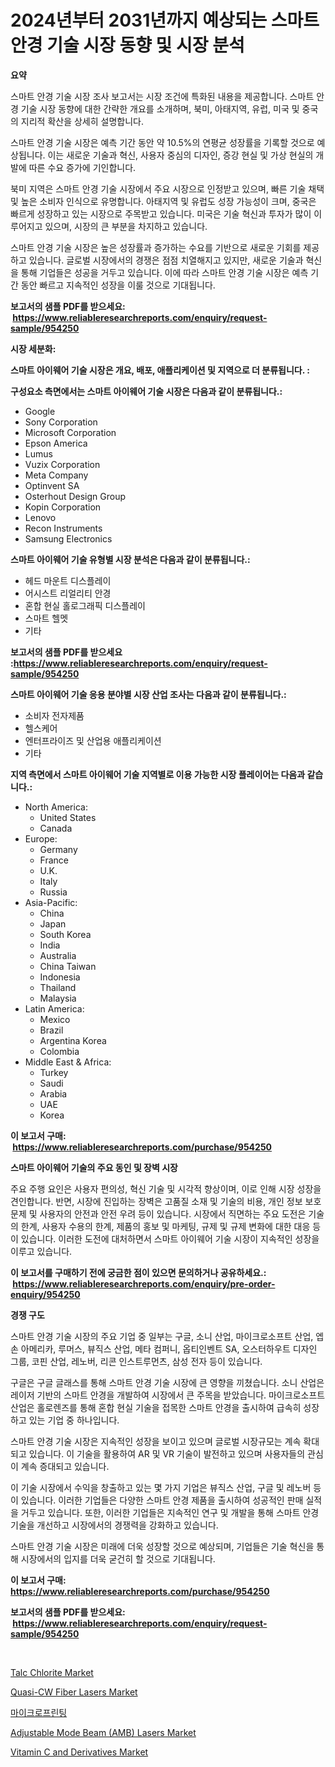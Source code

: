 <p><h1>2024년부터 2031년까지 예상되는 스마트 안경 기술 시장 동향 및 시장 분석</h1></p><p><strong>요약</strong></p>
<p><p>스마트 안경 기술 시장 조사 보고서는 시장 조건에 특화된 내용을 제공합니다. 스마트 안경 기술 시장 동향에 대한 간략한 개요를 소개하며, 북미, 아태지역, 유럽, 미국 및 중국의 지리적 확산을 상세히 설명합니다. </p><p>스마트 안경 기술 시장은 예측 기간 동안 약 10.5%의 연평균 성장률을 기록할 것으로 예상됩니다. 이는 새로운 기술과 혁신, 사용자 중심의 디자인, 증강 현실 및 가상 현실의 개발에 따른 수요 증가에 기인합니다. </p><p>북미 지역은 스마트 안경 기술 시장에서 주요 시장으로 인정받고 있으며, 빠른 기술 채택 및 높은 소비자 인식으로 유명합니다. 아태지역 및 유럽도 성장 가능성이 크며, 중국은 빠르게 성장하고 있는 시장으로 주목받고 있습니다. 미국은 기술 혁신과 투자가 많이 이루어지고 있으며, 시장의 큰 부분을 차지하고 있습니다. </p><p>스마트 안경 기술 시장은 높은 성장률과 증가하는 수요를 기반으로 새로운 기회를 제공하고 있습니다. 글로벌 시장에서의 경쟁은 점점 치열해지고 있지만, 새로운 기술과 혁신을 통해 기업들은 성공을 거두고 있습니다. 이에 따라 스마트 안경 기술 시장은 예측 기간 동안 빠르고 지속적인 성장을 이룰 것으로 기대됩니다.</p></p>
<p><strong>보고서의 샘플 PDF를 받으세요: &nbsp;<a href="https://www.reliableresearchreports.com/enquiry/request-sample/954250">https://www.reliableresearchreports.com/enquiry/request-sample/954250</a></strong></p>
<p><strong>시장 세분화:</strong></p>
<p><strong> 스마트 아이웨어 기술 시장은 개요, 배포, 애플리케이션 및 지역으로 더 분류됩니다. :</strong></p>
<p><strong>구성요소 측면에서는 스마트 아이웨어 기술 시장은 다음과 같이 분류됩니다.:</strong></p>
<p><ul><li>Google</li><li>Sony Corporation</li><li>Microsoft Corporation</li><li>Epson America</li><li>Lumus</li><li>Vuzix Corporation</li><li>Meta Company</li><li>Optinvent SA</li><li>Osterhout Design Group</li><li>Kopin Corporation</li><li>Lenovo</li><li>Recon Instruments</li><li>Samsung Electronics</li></ul></p>
<p><strong> 스마트 아이웨어 기술 유형별 시장 분석은 다음과 같이 분류됩니다.:</strong></p>
<p><ul><li>헤드 마운트 디스플레이</li><li>어시스트 리얼리티 안경</li><li>혼합 현실 홀로그래픽 디스플레이</li><li>스마트 헬멧</li><li>기타</li></ul></p>
<p><strong>보고서의 샘플 PDF를 받으세요 :<a href="https://www.reliableresearchreports.com/enquiry/request-sample/954250">https://www.reliableresearchreports.com/enquiry/request-sample/954250</a></strong></p>
<p><strong> 스마트 아이웨어 기술 응용 분야별 시장 산업 조사는 다음과 같이 분류됩니다.:</strong></p>
<p><ul><li>소비자 전자제품</li><li>헬스케어</li><li>엔터프라이즈 및 산업용 애플리케이션</li><li>기타</li></ul></p>
<p><strong>지역 측면에서 스마트 아이웨어 기술 지역별로 이용 가능한 시장 플레이어는 다음과 같습니다.:</strong></p>
<p><ul>
    <li>
        North America:
        <ul>
            <li>United States</li>
            <li>Canada</li>
        </ul>
    </li>
    <li>
        Europe:
        <ul>
            <li>Germany</li>
            <li>France</li>
            <li>U.K.</li>
            <li>Italy</li>
            <li>Russia</li>
        </ul>
    </li>
    <li>
        Asia-Pacific:
        <ul>
            <li>China</li>
            <li>Japan</li>
            <li>South Korea</li>
            <li>India</li>
            <li>Australia</li>
            <li>China Taiwan</li>
            <li>Indonesia</li>
            <li>Thailand</li>
            <li>Malaysia</li>
        </ul>
    </li>
    <li>
        Latin America:
        <ul>
            <li>Mexico</li>
            <li>Brazil</li>
            <li>Argentina Korea</li>
            <li>Colombia</li>
        </ul>
    </li>
    <li>
        Middle East & Africa:
        <ul>
            <li>Turkey</li>
            <li>Saudi</li>
            <li>Arabia</li>
            <li>UAE</li>
            <li>Korea</li>
        </ul>
    </li>
    </ul></p>
<p><strong>이 보고서 구매: &nbsp;<a href="https://www.reliableresearchreports.com/purchase/954250">https://www.reliableresearchreports.com/purchase/954250</a></strong></p>
<p><strong>스마트 아이웨어 기술의 주요 동인 및 장벽 시장</strong></p>
<p><p>주요 주행 요인은 사용자 편의성, 혁신 기술 및 시각적 향상이며, 이로 인해 시장 성장을 견인합니다. 반면, 시장에 진입하는 장벽은 고품질 소재 및 기술의 비용, 개인 정보 보호 문제 및 사용자의 안전과 안전 우려 등이 있습니다. 시장에서 직면하는 주요 도전은 기술의 한계, 사용자 수용의 한계, 제품의 홍보 및 마케팅, 규제 및 규제 변화에 대한 대응 등이 있습니다. 이러한 도전에 대처하면서 스마트 아이웨어 기술 시장이 지속적인 성장을 이루고 있습니다.</p></p>
<p><strong>이 보고서를 구매하기 전에 궁금한 점이 있으면 문의하거나 공유하세요.: &nbsp;<a href="https://www.reliableresearchreports.com/enquiry/pre-order-enquiry/954250">https://www.reliableresearchreports.com/enquiry/pre-order-enquiry/954250</a></strong></p>
<p><strong>경쟁 구도</strong></p>
<p><p>스마트 안경 기술 시장의 주요 기업 중 일부는 구글, 소니 산업, 마이크로소프트 산업, 엡손 아메리카, 루머스, 뷰직스 산업, 메타 컴퍼니, 옵티인벤트 SA, 오스터하우트 디자인 그룹, 코핀 산업, 레노버, 리콘 인스트루먼츠, 삼성 전자 등이 있습니다. </p><p>구글은 구글 글래스를 통해 스마트 안경 기술 시장에 큰 영향을 끼쳤습니다. 소니 산업은 레이저 기반의 스마트 안경을 개발하여 시장에서 큰 주목을 받았습니다. 마이크로소프트 산업은 홀로렌즈를 통해 혼합 현실 기술을 접목한 스마트 안경을 출시하여 급속히 성장하고 있는 기업 중 하나입니다. </p><p>스마트 안경 기술 시장은 지속적인 성장을 보이고 있으며 글로벌 시장규모는 계속 확대되고 있습니다. 이 기술을 활용하여 AR 및 VR 기술이 발전하고 있으며 사용자들의 관심이 계속 증대되고 있습니다. </p><p>이 기술 시장에서 수익을 창출하고 있는 몇 가지 기업은 뷰직스 산업, 구글 및 레노버 등이 있습니다. 이러한 기업들은 다양한 스마트 안경 제품을 출시하여 성공적인 판매 실적을 거두고 있습니다. 또한, 이러한 기업들은 지속적인 연구 및 개발을 통해 스마트 안경 기술을 개선하고 시장에서의 경쟁력을 강화하고 있습니다. </p><p>스마트 안경 기술 시장은 미래에 더욱 성장할 것으로 예상되며, 기업들은 기술 혁신을 통해 시장에서의 입지를 더욱 굳건히 할 것으로 기대됩니다.</p></p>
<p><strong>이 보고서 구매: &nbsp; <a href="https://www.reliableresearchreports.com/purchase/954250">https://www.reliableresearchreports.com/purchase/954250</a></strong></p>
<p><strong>보고서의 샘플 PDF를 받으세요: &nbsp;<a href="https://www.reliableresearchreports.com/enquiry/request-sample/954250">https://www.reliableresearchreports.com/enquiry/request-sample/954250</a></strong><strong></strong></p>
<p>&nbsp;</p>
<p><p><a href="https://view.publitas.com/reportprime-1/talc-chlorite-market-a-comprehensive-report-of-its-market-share-growth-trends-2024-2031/">Talc Chlorite Market</a></p><p><a href="https://github.com/sofayahoo2023/Market-Research-Report-List-3/blob/main/quasi-cw-fiber-lasers-market.md">Quasi-CW Fiber Lasers Market</a></p><p><a href="https://github.com/vss5505pa7z1p/Market-Research-Report-List-1/blob/main/7104048185142.md">마이크로프린팅</a></p><p><a href="https://github.com/joannesouthgate/Market-Research-Report-List-2/blob/main/adjustable-mode-beam-amb-lasers-market.md">Adjustable Mode Beam (AMB) Lasers Market</a></p><p><a href="https://issuu.com/reportprime-2/docs/vitamin-c-and-derivatives-market-size-2030.pptx">Vitamin C and Derivatives Market</a></p></p>